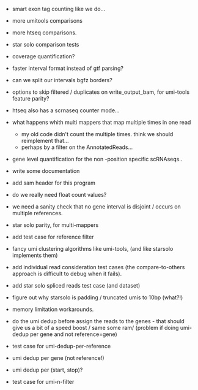 - smart exon tag counting like we do...

- more umitools comparisons
- more htseq comparisons.

- star solo comparison tests

- coverage quantification?

- faster interval format instead of gtf parsing?

- can we split our intervals bgfz borders? 


- options to skip filtered / duplicates on write_output_bam, 
  for umi-tools feature parity?

- htseq also has a scrnaseq counter mode...


- what happens whith multi mappers that map multiple times in one read
    - my old code didn't count the multiple times. think we should reimplement that...
    - perhaps by a filter on the AnnotatedReads...

- gene level quantification for the non -position specific scRNAseqs..

- write some documentation

- add sam header for this program

- do we really need float count values?

- we need a sanity check that no gene interval is disjoint / occurs on multiple references.

- star solo parity, for multi-mappers

- add test case for reference filter

- fancy umi clustering algorithms like umi-tools, (and like starsolo implements them)
- add individual read consideration test cases (the compare-to-others approach is difficult to debug when it fails).
- add star solo spliced reads test case (and dataset)
- figure out why starsolo is padding / truncated umis to 10bp (what?!)
- memory limitation workarounds.
- do the umi dedup before assign the reads to the genes - that should give us a bit of a speed boost / same some ram/
  (problem if doing umi-dedup per gene and not reference=gene)

- test case for umi-dedup-per-reference

- umi dedup per gene (not reference!)
- umi dedup per (start, stop)?
- test case for umi-n-filter
